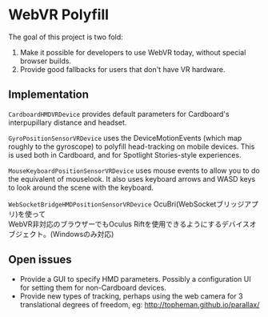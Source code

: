 # WebVR Polyfill

The goal of this project is two fold:

1. Make it possible for developers to use WebVR today, without special
   browser builds.
2. Provide good fallbacks for users that don't have VR hardware.


## Implementation

`CardboardHMDVRDevice` provides default parameters for Cardboard's
interpupillary distance and headset.

`GyroPositionSensorVRDevice` uses the DeviceMotionEvents (which map
roughly to the gyroscope) to polyfill head-tracking on mobile devices.
This is used both in Cardboard, and for Spotlight Stories-style
experiences.

`MouseKeyboardPositionSensorVRDevice` uses mouse events to allow you to
do the equivalent of mouselook. It also uses keyboard arrows and WASD
keys to look around the scene with the keyboard.

`WebSocketBridgeHMDPositionSensorVRDevice` OcuBri(WebSocketブリッジアプリ)を使って  
WebVR非対応のブラウザーでもOculus Riftを使用できるようにするデバイスオブジェクト。(Windowsのみ対応)  

## Open issues

- Provide a GUI to specify HMD parameters. Possibly a configuration UI
  for setting them for non-Cardboard devices.
- Provide new types of tracking, perhaps using the web camera for 3
  translational degrees of freedom, eg: <http://topheman.github.io/parallax/>
